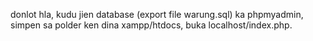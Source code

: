 donlot hla,
kudu jien database (export file warung.sql) ka phpmyadmin,
simpen sa polder ken dina xampp/htdocs,
buka localhost/index.php.
